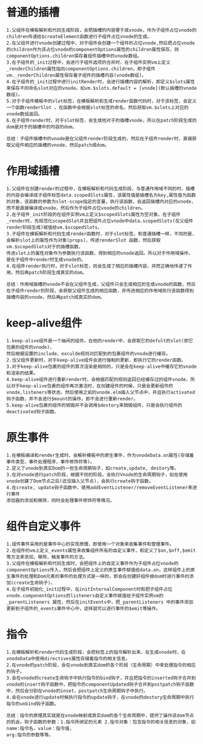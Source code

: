 # 普通的插槽
	1.父组件在模板解析和代码生成阶段，会把插槽的内容便于成vnode，作为子组件占位vnode的children传递给$createElement函数进行子组件占位vnode的生成。
	2.在父组件进行vnode创建过程中，对于组件会创建一个组件的占位vnode,然后把占位vnode的children作为该占位vnode的componentOptions属性的children属性保存，则componentOptions.children保存着组件插槽中的vnode数组。
	3.在子组件的_init过程中，会进行子组件选项的合并时，在子组件实例vm上定义_renderChildren属性指向componentOptions.children，即子组件vm._renderChildren属性保存着子组件的插槽内容(vnode数组)。
	4.在子组件的_init过程中进行initRender时，会进行插槽内容的解析，即定义$slots属性来保存不同命名slot对应的vnode。如vm.$slots.default = [vnode](默认插槽的vnode数组)。
	5.对于子组件模板中的slot标签，在模板解析和生成render函数代码时，对于该标签，会定义一个函数renderSlot ，在函数中会根据slot标签的命名，然后获取vm.$slots上对应的vnode数组返回。
	6.在子组件render时，对于slot标签，会生成他对于的插槽vnode，所以在patch阶段生成的dom是对于的插槽中的内容的dom。

	总结：子组件插槽中的vnode是在父组件render阶段生成的，然后在子组件render时，直接获取父组件相应的插槽的vnode，然后patch成dom。

# 作用域插槽
	1.父组件在创建render的过程中，在模板解析和代码生成阶段，与普通作用域不同的时，插槽的内容会编译成子组件标签data.scopedSlots属性，该属性值是插槽名为key,属性值为函数的对象，该函数的参数为slot-scope指定的变量，执行该函数，会返回插槽内对应的vnode，而不是直接编译成vnode，然后作为子组件占位vnode的children。
	2.在子组件_init阶段的在组件实例vm上定义$scopedSlots属性为空对象。在子组件_render时，先规范化scopedSlot并且把组件占位vnode中data.scopedSlots(在父组件render阶段生成)赋值给vm.$scopedSlots。
	3.子组件在模板解析和代码生成render函数时，对于slot标签，和普通插槽一样，不同的是，会解析slot上的属性作为对象(props)，传进renderSlot 函数，然后获取vm.$scopedSlots对于的插槽函数，
	传进slot上的属性对象作为参数执行该函数，得到相应的vnode返回。所以对于作用域操作，是在子组件中render时生成vnode的。
	4.在组件render执行时，对于slot标签，则会生成了相应的插槽内容，并而正确地传递了作用。然后再patch阶段生成真实的dom。

	总结：作用域插槽的vnode不会在父组件生成，父组件只会生成相应的生成vnode的函数，然后在子组件render的阶段，会获取父组件生成的相应函数，并传进相应的作用域执行该函数得到插槽内容的vnode，然后再patch成真实的dom。

# keep-alive组件
	1.keep-alive组件是一个抽闲的组件。在他的render中，会获取它的defult的slot(即它包裹的组件的vnode)，
	然后根据设置的include，exculde规则对匹配到的包裹组件的vnode进行缓存。
	2.当父组件更新时，对于keep-alive组件会进行强制的更新，即执行它的render函数。
	3.对于keep-alive包裹的组件的首次渲染是相同的，只是会在keep-alive中缓存它的vnode和渲染的结果。
	4.keep-alive组件进行重新render时，会根据匹配的规则返回已经缓存过的组件vnode，所以对于keep-alive包裹的组件再次激活时，在创建组件的时候，只是会更新组件的vnode,listeners等状态，然后使用之前的vnode.elm插入父节点中，并且执行activated钩子函数，并不会进行$mount的操作，即不会进行重新render。
	5.keep-alive包裹的组件的销毁并不会调用$destory来销毁组件，只是会执行组件的deactivated钩子函数。

# 原生事件
	1.在模板编译和render生成时，会解析模板中的原生事件，作为vnodeData.on属性(存储着事件类型，事件处理程序，事件修饰符等)。
	2.定义了vnode到真实Dom的一些生命周期钩子，如create,update, destory等。
	3.在对vnode进行patch阶段，根据不同的阶段，会执行Vnode的生命周期钩子，如在使用vnode创建了Dom节点之后(还没插入父节点)，会执行create钩子函数。
	4.在create, update钩子函数中，使用addEventListener/removeEventListener来进行事件
	添加器的添加和移除，同时会处理事件修饰符等情况。

# 组件自定义事件
	1.组件事件采用的是事件中心的实现原理，即使用一个对象来收集事件和管理事件。
	2.在组件的vm上定义_events属性来收集组件所有的自定义事件，和定义了$on,$off,$emit等方法来添加，移除，触发事件的方法。
	3.父组件在模板解析和代码生成时，会把组件上的自定义事件作为子组件占位vnode的componentOptions传入，然后会把组件上定义的原生事件赋值给data.on，这样组件上的原生事件的处理和Dom元素的事件的处理方式是一样的，即会在创建好组件根dom时进行事件的添加(create生命钩子)。
	4.在子组件初始化_init过程中，在initInternalComponent时和把子组件占位vnode.componentOptions的listeners自定义事件赋值给子组件实例vm的_parentListeners 属性，然后在initEvents中，把_parentListeners 中的事件添加更新到子组件的_events事件中心中，这样就可以进行事件的$emit等操作。

# 指令
	1.在模板解析和render代码生成阶段，会把标签上的指令解析出来，在生成vnode时，在vnodeData中使用directives属性存储着指令的相关信息。
	2.在vnode的patch阶段，会在vnode到真实dom的各个阶段（生命周期）中来处理指令的相应的钩子。
	3.会在vnode的create生命钩子中执行指令的bind钩子，并且把指令的inserted钩子合并到vnode的insert钩子函数中，把指令的componentUpdated钩子合并到postpatch钩子函数中，然后会分别在vnode的inset，postpatch生命周期钩子中执行。
	4.会在vnode进行update时候执行指令的update钩子，在vnode的destory生命周期中执行指令的unbind钩子函数。

	总结：指令的原理其实就是在vnode映射成真实dom的各个生命周期中，提供了操作该dom节点的机会。钩子函数的参数：1.指令所绑定的元素 2.指令对象：包含指令的相关信息的对象，如name:指令名，value：指令值，
	arg:指令的参数等等。



	